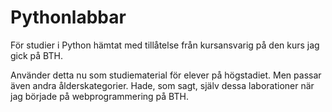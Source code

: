 # Pythonlabbar

För studier i Python hämtat med tillåtelse från kursansvarig på den kurs jag gick på BTH.

Använder detta nu som studiematerial för elever på högstadiet. Men passar även andra ålderskategorier. Hade, som sagt, själv dessa laborationer när jag började på webprogrammering på BTH.
